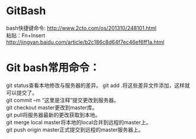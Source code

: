 # GitBash
bash快捷键命令: http://www.2cto.com/os/201310/248101.html  
粘贴：Fn+Insert   http://jingyan.baidu.com/article/b2c186c8d64f7ec46ef6ff1a.html   

# Git bash常用命令：  
git status查看本地修改与服务器的差异。 
git add .将这些差异文件添加，这样就可以提交了。  
git commit –m “这里是注释”提交更改到服务器。  
git checkout master更改到master库。  
git pull将服务器最新的更改获取到本地。  
git merge local master将本地的local合并到远程的master上。  
git push origin master正式提交到远程的master服务器上。  
